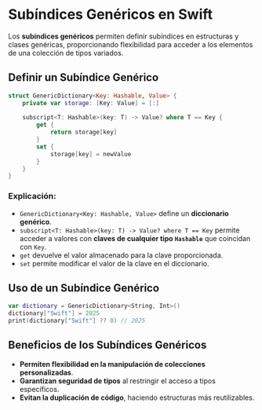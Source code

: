 # Subíndices Genéricos en Swift

Los **subíndices genéricos** permiten definir subíndices en estructuras y clases genéricas, proporcionando flexibilidad para acceder a los elementos de una colección de tipos variados.

## Definir un Subíndice Genérico

```swift
struct GenericDictionary<Key: Hashable, Value> {
    private var storage: [Key: Value] = [:]
    
    subscript<T: Hashable>(key: T) -> Value? where T == Key {
        get {
            return storage[key]
        }
        set {
            storage[key] = newValue
        }
    }
}
```

### Explicación:
- `GenericDictionary<Key: Hashable, Value>` define un **diccionario genérico**.
- `subscript<T: Hashable>(key: T) -> Value? where T == Key` permite acceder a valores con **claves de cualquier tipo `Hashable`** que coincidan con `Key`.
- `get` devuelve el valor almacenado para la clave proporcionada.
- `set` permite modificar el valor de la clave en el diccionario.

## Uso de un Subíndice Genérico

```swift
var dictionary = GenericDictionary<String, Int>()
dictionary["Swift"] = 2025
print(dictionary["Swift"] ?? 0) // 2025
```

## Beneficios de los Subíndices Genéricos
- **Permiten flexibilidad en la manipulación de colecciones personalizadas**.
- **Garantizan seguridad de tipos** al restringir el acceso a tipos específicos.
- **Evitan la duplicación de código**, haciendo estructuras más reutilizables.
